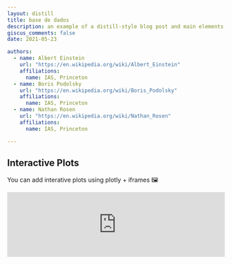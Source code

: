 ```yaml
---
layout: distill
title: base de dados
description: an example of a distill-style blog post and main elements
giscus_comments: false
date: 2021-05-23

authors:
  - name: Albert Einstein
    url: "https://en.wikipedia.org/wiki/Albert_Einstein"
    affiliations:
      name: IAS, Princeton
  - name: Boris Podolsky
    url: "https://en.wikipedia.org/wiki/Boris_Podolsky"
    affiliations:
      name: IAS, Princeton
  - name: Nathan Rosen
    url: "https://en.wikipedia.org/wiki/Nathan_Rosen"
    affiliations:
      name: IAS, Princeton

---
```


## Interactive Plots

You can add interative plots using plotly + iframes :framed_picture:

<div class="l-page">
  <iframe src="https://www.matheusalbino.com/SCMC_DT.html" frameborder='0' scrolling='no' height="auto" width="100%" style="border: none;"></iframe>
</div>
